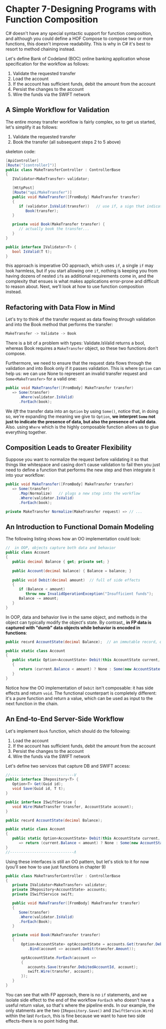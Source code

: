 Chapter 7-Designing Programs with Function Composition
==============================

C# doesn't have any special syntactic support for function composition, and although you could define a HOF Compose to compose two or more functions, this doesn't improve readability. This is why in C# it's best to resort to method chaining instead.

Let's define Bank of Codeland (BOC) online banking application whose specification for the workflow as follows:

1. Validate the requested transfer
2. Load the account
3. If the account has sufficient funds, debit the amount from the account
4. Persist the changes to the account
5. Wire the funds via the SWIFT network


## A Simple Workflow for Validation

The entire money transfer workflow is fairly complex, so to get us started, let's simplify it as follows:

1. Validate the requested transfer
2. Book the transfer (all subsequent steps 2 to 5 above)

skeleton code:

```C#
[ApiController]
[Route("[controller]")]
public class MakeTransferController : ControllerBase 
{
   IValidator<MakeTransfer> validator;

   [HttpPost] 
   [Route("api/MakeTransfer")]
   public void MakeTransfer([FromBody] MakeTransfer transfer)
   {
      if (validator.IsValid(transfer))   // use if, a sign that indicate imperative OO approach
         Book(transfer);
   }

   private void Book(MakeTransfer transfer) {
      // actually book the transfer...
   }
}

public interface IValidator<T> {
   bool IsValid(T t);
}
```

this approach is imperative OO approach, which uses `if`, a single `if` may look harmless, but if you start allowing one `if`, nothing is keeping you from having dozens of nested `if`s as additional requirements come in, and the complexity that ensues is what makes applications error-prone and difficult to reason about. Next, we'll look at how to use function composition instead.


## Refactoring with Data Flow in Mind

Let's try to think of the transfer request as data flowing through validation and into the Book method that performs the transfer:

```s
MakeTransfer -> Validate -> Book
```

There is a bit of a problem with types: Validate.IsValid returns a bool, whereas Book requires a `MakeTransfer` object, so these two functions don't compose.

Furthermore, we need to ensure that the request data flows through the validation and into Book only if it passes validation. This is where `Option` can help us: we can use
None to represent an invalid transfer request and `Some<MakeTransfer>` for a valid one:

```C#
public void MakeTransfer([FromBody] MakeTransfer transfer)
   => Some(transfer)
      .Where(validator.IsValid)
      .ForEach(book);
```

We *lift* the transfer data into an `Option` by using `Some()`, notice that, in doing so, we're expanding the meaning we give to `Option`, **we interpret `Some` not just to indicate the presence of data, but also the presence of valid data**.
Also. using `Where` which is the highly composable function allows us to glue everything together.


## Composition Leads to Greater Flexibility

Suppose you want to normalize the request before validating it so that things like whitespace and casing don't cause validation to fail then you just need to define a function that performs the new step and then integrate it into your workflow:

```C#
public void MakeTransfer([FromBody] MakeTransfer transfer)
   => Some(transfer)
      .Map(Normalize)   // plugs a new step into the workflow
      .Where(validator.IsValid)
      .ForEach(book);

private MakeTransfer Normalize(MakeTransfer request) => // ...
```


## An Introduction to Functional Domain Modeling

The following listing shows how an OO implementation could look:

```C#
//  in OOP, objects capture both data and behavior
public class Account
{
   public decimal Balance { get; private set; }
   
   public Account(decimal balance) { Balance = balance; }
   
   public void Debit(decimal amount)  // full of side effects
   {
      if (Balance < amount)
         throw new InvalidOperationException("Insufficient funds");
      Balance -= amount;
   }
}
```

In OOP, data and behavior live in the same object, and methods in the object can typically modify the object's state. By contrast,, **in FP data is captured with "dumb" data objects while behavior is encoded in functions**:

```C#
public rec൦rd AccountState(decimal Balance);  // an immutable record, only containing data

public static class Account 
{
   public static Option<AccountState> Debit(this AccountState current, decimal amount)  // Debit is a pure function now
   {
      return (current.Balance < amount) ? None : Some(new AccountState(current.Balance - amount));
   }
}
```

Notice how the OO implementation of `Debit` isn't composable: it has side effects and return `void`. The functional counterpart is completely different: it's a pure function and return a value, which can be used as input to the next function in the chain.


## An End-to-End Server-Side Workflow

Let's implement `Book` function, which should do the following:

1. Load the account
2. If the account has sufficient funds, debit the amount from the account
3. Persist the changes to the account
4. Wire the funds via the SWIFT network

Let's define two services that capture DB and SWIFT access:

```C#
//-----------------------------V
public interface IRepository<T> {
   Option<T> Get(Guid id);
   void Save(Guid id, T t);
}

public interface ISwiftService {
   void Wire(MakeTransfer transfer, AccountState account);
}

public rec൦rd AccountState(decimal Balance);  

public static class Account 
{
   public static Option<AccountState> Debit(this AccountState current, decimal amount) 
      => return (current.Balance < amount) ? None : Some(new AccountState(current.Balance - amount));
}
//-----------------------------Ʌ
```

Using these interfaces is still an OO pattern, but let's stick to it for now (you'll see how to use just functions in chapter 9)

```C#
public class MakeTransferController : ControllerBase
{
   private IValidator<MakeTransfer> validator;
   private IRepository<AccountState> accounts;
   private ISwiftService swift;

   public void MakeTransfer([FromBody] MakeTransfer transfer) 
   {
      Some(transfer)
      .Where(validator.IsValid)
      .ForEach(Book);
   }

   private void Book(MakeTransfer transfer)
   {
       Option<AccountState> optAccountState = accounts.Get(transfer.DebitedAccountId)
          .Bind(account => account.Debit(transfer.Amount));

       optAccountState.ForEach(account =>
       {
          accounts.Save(transfer.DebitedAccountId, account);
          swift.Wire(transfer, account);
       });
   }
}
```

You can see that with FP approach, there is no `if` statements, and we isolate side effect to the end of the workflow `ForEach` who doesn't have a useful return value, so that's where the pipeline ends. In our example, the only statments are the two (`IRepository.Save()` and `ISwiftService.Wire`) within the last `ForEach`, this is fine because we want to have two side effects-there is no point hiding that.